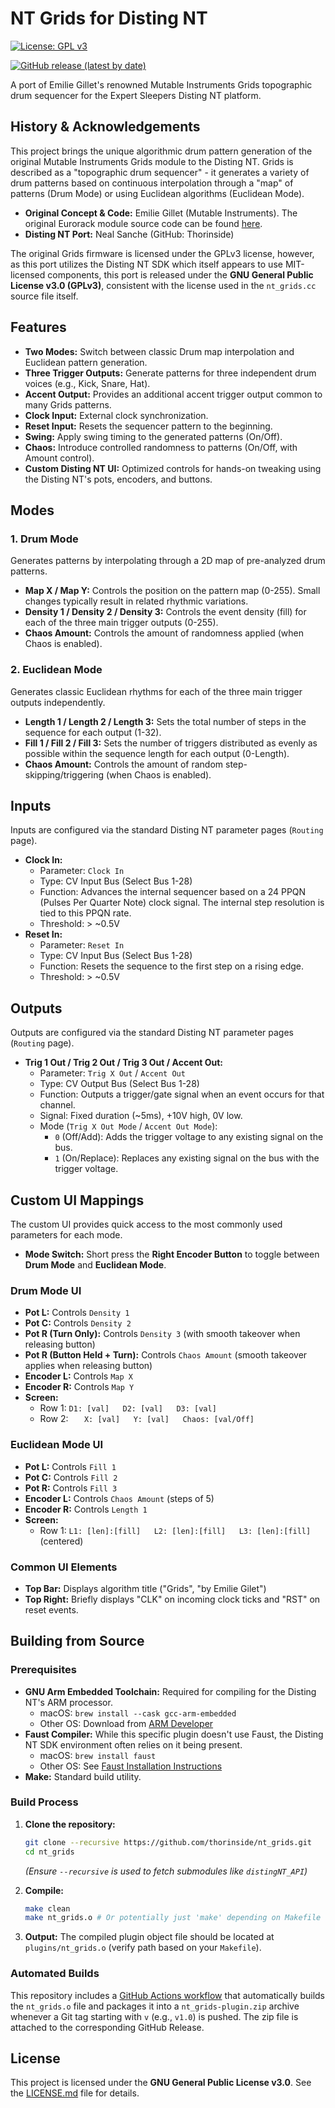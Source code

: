 # NT Grids for Disting NT

[![License: GPL v3](https://img.shields.io/badge/License-GPLv3-blue.svg)](https://www.gnu.org/licenses/gpl-3.0)
<!-- Optional: Add a badge for your latest release if you set one up -->
[![GitHub release (latest by date)](https://img.shields.io/github/v/release/thorinside/nt_grids?label=latest%20release)](https://github.com/thorinside/nt_grids/releases/latest)

A port of Emilie Gillet's renowned Mutable Instruments Grids topographic drum sequencer for the Expert Sleepers Disting NT platform.

## History & Acknowledgements

This project brings the unique algorithmic drum pattern generation of the original Mutable Instruments Grids module to the Disting NT. Grids is described as a "topographic drum sequencer" - it generates a variety of drum patterns based on continuous interpolation through a "map" of patterns (Drum Mode) or using Euclidean algorithms (Euclidean Mode).

*   **Original Concept & Code:** Emilie Gillet (Mutable Instruments). The original Eurorack module source code can be found [here](https://github.com/pichenettes/eurorack/tree/master/grids).
*   **Disting NT Port:** Neal Sanche (GitHub: Thorinside)

The original Grids firmware is licensed under the GPLv3 license, however, as this port utilizes the Disting NT SDK which itself appears to use MIT-licensed components, this port is released under the **GNU General Public License v3.0 (GPLv3)**, consistent with the license used in the `nt_grids.cc` source file itself.

## Features

*   **Two Modes:** Switch between classic Drum map interpolation and Euclidean pattern generation.
*   **Three Trigger Outputs:** Generate patterns for three independent drum voices (e.g., Kick, Snare, Hat).
*   **Accent Output:** Provides an additional accent trigger output common to many Grids patterns.
*   **Clock Input:** External clock synchronization.
*   **Reset Input:** Resets the sequencer pattern to the beginning.
*   **Swing:** Apply swing timing to the generated patterns (On/Off).
*   **Chaos:** Introduce controlled randomness to patterns (On/Off, with Amount control).
*   **Custom Disting NT UI:** Optimized controls for hands-on tweaking using the Disting NT's pots, encoders, and buttons.

## Modes

### 1. Drum Mode

Generates patterns by interpolating through a 2D map of pre-analyzed drum patterns.

*   **Map X / Map Y:** Controls the position on the pattern map (0-255). Small changes typically result in related rhythmic variations.
*   **Density 1 / Density 2 / Density 3:** Controls the event density (fill) for each of the three main trigger outputs (0-255).
*   **Chaos Amount:** Controls the amount of randomness applied (when Chaos is enabled).

### 2. Euclidean Mode

Generates classic Euclidean rhythms for each of the three main trigger outputs independently.

*   **Length 1 / Length 2 / Length 3:** Sets the total number of steps in the sequence for each output (1-32).
*   **Fill 1 / Fill 2 / Fill 3:** Sets the number of triggers distributed as evenly as possible within the sequence length for each output (0-Length).
*   **Chaos Amount:** Controls the amount of random step-skipping/triggering (when Chaos is enabled).

## Inputs

Inputs are configured via the standard Disting NT parameter pages (`Routing` page).

*   **Clock In:**
    *   Parameter: `Clock In`
    *   Type: CV Input Bus (Select Bus 1-28)
    *   Function: Advances the internal sequencer based on a 24 PPQN (Pulses Per Quarter Note) clock signal. The internal step resolution is tied to this PPQN rate.
    *   Threshold: > ~0.5V
*   **Reset In:**
    *   Parameter: `Reset In`
    *   Type: CV Input Bus (Select Bus 1-28)
    *   Function: Resets the sequence to the first step on a rising edge.
    *   Threshold: > ~0.5V

## Outputs

Outputs are configured via the standard Disting NT parameter pages (`Routing` page).

*   **Trig 1 Out / Trig 2 Out / Trig 3 Out / Accent Out:**
    *   Parameter: `Trig X Out` / `Accent Out`
    *   Type: CV Output Bus (Select Bus 1-28)
    *   Function: Outputs a trigger/gate signal when an event occurs for that channel.
    *   Signal: Fixed duration (~5ms), +10V high, 0V low.
    *   Mode (`Trig X Out Mode` / `Accent Out Mode`):
        *   `0` (Off/Add): Adds the trigger voltage to any existing signal on the bus.
        *   `1` (On/Replace): Replaces any existing signal on the bus with the trigger voltage.

## Custom UI Mappings

The custom UI provides quick access to the most commonly used parameters for each mode.

*   **Mode Switch:** Short press the **Right Encoder Button** to toggle between **Drum Mode** and **Euclidean Mode**.

### Drum Mode UI

*   **Pot L:** Controls `Density 1`
*   **Pot C:** Controls `Density 2`
*   **Pot R (Turn Only):** Controls `Density 3` (with smooth takeover when releasing button)
*   **Pot R (Button Held + Turn):** Controls `Chaos Amount` (smooth takeover applies when releasing button)
*   **Encoder L:** Controls `Map X`
*   **Encoder R:** Controls `Map Y`
*   **Screen:**
    *   Row 1: `D1: [val]   D2: [val]   D3: [val]`
    *   Row 2: `   X: [val]   Y: [val]   Chaos: [val/Off]`

### Euclidean Mode UI

*   **Pot L:** Controls `Fill 1`
*   **Pot C:** Controls `Fill 2`
*   **Pot R:** Controls `Fill 3`
*   **Encoder L:** Controls `Chaos Amount` (steps of 5)
*   **Encoder R:** Controls `Length 1`
*   **Screen:**
    *   Row 1: `L1: [len]:[fill]   L2: [len]:[fill]   L3: [len]:[fill]` (centered)

### Common UI Elements

*   **Top Bar:** Displays algorithm title ("Grids", "by Emilie Gilet")
*   **Top Right:** Briefly displays "CLK" on incoming clock ticks and "RST" on reset events.

## Building from Source

### Prerequisites

*   **GNU Arm Embedded Toolchain:** Required for compiling for the Disting NT's ARM processor.
    *   macOS: `brew install --cask gcc-arm-embedded`
    *   Other OS: Download from [ARM Developer](https://developer.arm.com/tools-and-software/open-source-software/developer-tools/gnu-toolchain/gnu-rm/downloads)
*   **Faust Compiler:** While this specific plugin doesn't use Faust, the Disting NT SDK environment often relies on it being present.
    *   macOS: `brew install faust`
    *   Other OS: See [Faust Installation Instructions](https://faust.grame.fr/manual/installing/)
*   **Make:** Standard build utility.

### Build Process

1.  **Clone the repository:**
    ```bash
    git clone --recursive https://github.com/thorinside/nt_grids.git
    cd nt_grids
    ```
    *(Ensure `--recursive` is used to fetch submodules like `distingNT_API`)*

2.  **Compile:**
    ```bash
    make clean
    make nt_grids.o # Or potentially just 'make' depending on Makefile setup
    ```

3.  **Output:** The compiled plugin object file should be located at `plugins/nt_grids.o` (verify path based on your `Makefile`).

### Automated Builds

This repository includes a [GitHub Actions workflow](.github/workflows/release_nt_grids.yaml) that automatically builds the `nt_grids.o` file and packages it into a `nt_grids-plugin.zip` archive whenever a Git tag starting with `v` (e.g., `v1.0`) is pushed. The zip file is attached to the corresponding GitHub Release.

## License

This project is licensed under the **GNU General Public License v3.0**. See the [LICENSE.md](LICENSE.md) file for details. 